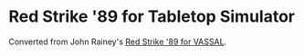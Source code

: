 # Red Strike '89 for Tabletop Simulator
Converted from John Rainey's [Red Strike '89 for VASSAL](https://vassalengine.org/wiki/Module:Red_Strike).
